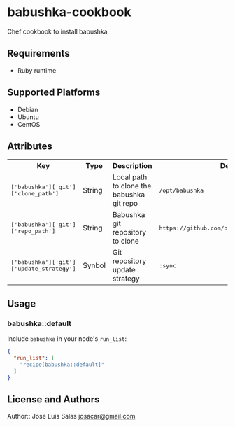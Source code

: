 # babushka-cookbook

Chef cookbook to install babushka

## Requirements

- Ruby runtime

## Supported Platforms

- Debian
- Ubuntu
- CentOS

## Attributes

<table>
  <tr>
    <th>Key</th>
    <th>Type</th>
    <th>Description</th>
    <th>Default</th>
  </tr>
  <tr>
    <td><tt>['babushka']['git']['clone_path']</tt></td>
    <td>String</td>
    <td>Local path to clone the babushka git repo</td>
    <td><tt>/opt/babushka</tt></td>
  </tr>
  <tr>
    <td><tt>['babushka']['git']['repo_path']</tt></td>
    <td>String</td>
    <td>Babushka git repository to clone</td>
    <td><tt>https://github.com/benhoskings/babushka.git</tt></td>
  </tr>
  <tr>
    <td><tt>['babushka']['git']['update_strategy']</tt></td>
    <td>Synbol</td>
    <td>Git repository update strategy</td>
    <td><tt>:sync</tt></td>
  </tr>
</table>

## Usage

### babushka::default

Include `babushka` in your node's `run_list`:

```json
{
  "run_list": [
    "recipe[babushka::default]"
  ]
}
```

## License and Authors

Author:: Jose Luis Salas <josacar@gmail.com>
